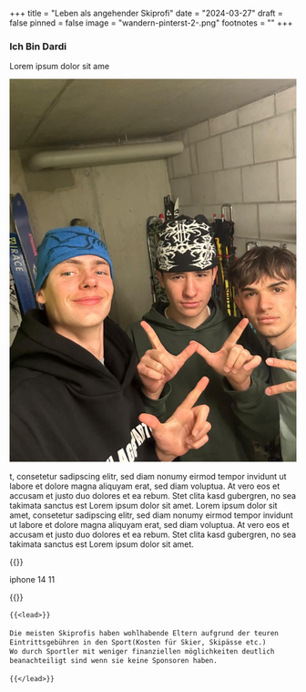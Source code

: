 +++
title = "Leben als angehender Skiprofi"
date = "2024-03-27"
draft = false
pinned = false
image = "wandern-pinterst-2-.png"
footnotes = ""
+++
### **Ich Bin Dardi**

Lorem ipsum dolor sit ame

![wandern im wald](reportage-gruppen-bild-mit-tim.jpg "arcteryx")

t, consetetur sadipscing elitr, sed diam nonumy eirmod tempor invidunt ut labore et dolore magna aliquyam erat, sed diam voluptua. At vero eos et accusam et justo duo dolores et ea rebum. Stet clita kasd gubergren, no sea takimata sanctus est Lorem ipsum dolor sit amet. Lorem ipsum dolor sit amet, consetetur sadipscing elitr, sed diam nonumy eirmod tempor invidunt ut labore et dolore magna aliquyam erat, sed diam voluptua. At vero eos et accusam et justo duo dolores et ea rebum. Stet clita kasd gubergren, no sea takimata sanctus est Lorem ipsum dolor sit amet.

{{<lead>}}

iphone 14 11

{{</lead>}}

```
{{<lead>}}

Die meisten Skiprofis haben wohlhabende Eltern aufgrund der teuren Eintrittsgebühren in den Sport(Kosten für Skier, Skipässe etc.) 
Wo durch Sportler mit weniger finanziellen möglichkeiten deutlich beanachteiligt sind wenn sie keine Sponsoren haben.

{{</lead>}}
```